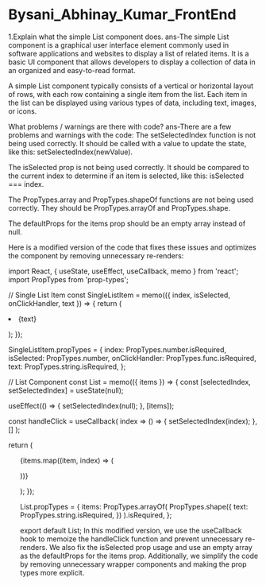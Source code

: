 # Bysani_Abhinay_Kumar_FrontEnd
1.Explain what the simple List component does.
ans-The simple List component is a graphical user interface element commonly used in software applications and websites to display a list of related items. It is a basic UI component that allows developers to display a collection of data in an organized and easy-to-read format.

A simple List component typically consists of a vertical or horizontal layout of rows, with each row containing a single item from the list. Each item in the list can be displayed using various types of data, including text, images, or icons.

What problems / warnings are there with code?
ans-There are a few problems and warnings with the code:
The setSelectedIndex function is not being used correctly. It should be called with a value to update the state, like this: setSelectedIndex(newValue).

The isSelected prop is not being used correctly. It should be compared to the current index to determine if an item is selected, like this: isSelected === index.

The PropTypes.array and PropTypes.shapeOf functions are not being used correctly. They should be PropTypes.arrayOf and PropTypes.shape.

The defaultProps for the items prop should be an empty array instead of null.

Here is a modified version of the code that fixes these issues and optimizes the component by removing unnecessary re-renders:

import React, { useState, useEffect, useCallback, memo } from 'react';
import PropTypes from 'prop-types';

// Single List Item
const SingleListItem = memo(({ index, isSelected, onClickHandler, text }) => {
return (
<li
style={{ backgroundColor: isSelected === index ? 'green' : 'red'}}
onClick={onClickHandler}
>
{text}

);
});

SingleListItem.propTypes = {
index: PropTypes.number.isRequired,
isSelected: PropTypes.number,
onClickHandler: PropTypes.func.isRequired,
text: PropTypes.string.isRequired,
};

// List Component
const List = memo(({ items }) => {
const [selectedIndex, setSelectedIndex] = useState(null);

useEffect(() => {
setSelectedIndex(null);
}, [items]);

const handleClick = useCallback(
index => () => {
setSelectedIndex(index);
},
[]
);

return (
<ul style={{ textAlign: 'left' }}>
{items.map((item, index) => (

))}

);
});

List.propTypes = {
items: PropTypes.arrayOf(
PropTypes.shape({
text: PropTypes.string.isRequired,
})
).isRequired,
};

export default List;
In this modified version, we use the useCallback hook to memoize the handleClick function and prevent unnecessary re-renders. We also fix the isSelected prop usage and use an empty array as the defaultProps for the items prop. Additionally, we simplify the code by removing unnecessary wrapper components and making the prop types more explicit.


